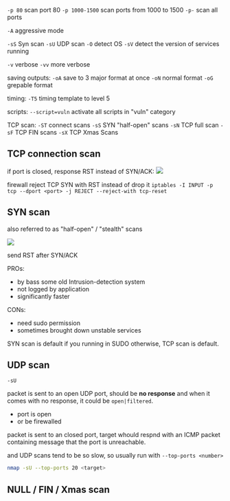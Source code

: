 `-p 80` scan port 80
`-p 1000-1500` scan ports from 1000 to 1500
`-p-` scan all ports

`-A` aggressive mode

`-sS` Syn scan 
`-sU` UDP scan
`-O` detect OS
`-sV` detect the version of services running

`-v` verbose
`-vv` more verbose

saving outputs:
`-oA` save to 3 major format at once
`-oN` normal format
`-oG` grepable format

timing:
`-T5` timing template to level 5

scripts:
`--script=vuln` activate all scripts in "vuln" category

TCP scan:
`-ST` connect scans
`-sS` SYN "half-open" scans
`-sN` TCP full scan
`-sF` TCP FIN scans
`-sX` TCP Xmas Scans

## TCP connection scan
if port is closed, response RST instead of SYN/ACK:
![](https://i.imgur.com/xzUSnqT.png)


firewall reject TCP SYN with RST instead of drop it
`iptables -I INPUT -p tcp --dport <port> -j REJECT --reject-with tcp-reset`

## SYN scan
also referred to as "half-open" / "stealth" scans

![](https://i.imgur.com/vGvC9by.png)

send RST after SYN/ACK

PROs:
* by bass some old Intrusion-detection system
* not logged by application
* significantly faster

CONs:
* need sudo permission
* sometimes brought down unstable services

SYN scan is default if you running in SUDO
otherwise, TCP scan is default.

## UDP scan
`-sU`

packet is sent to an open UDP port, should be **no response**
and when it comes with no response, it could be `open|filtered`.
* port is open
* or be firewalled

packet is sent to an closed port, target whould respnd with an ICMP packet containing message that the port is unreachable.

and UDP scans tend to be so slow, so usually run with `--top-ports <number>`
```bash
nmap -sU --top-ports 20 <target>
```

## NULL / FIN / Xmas scan